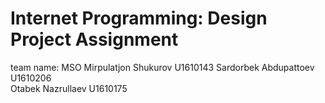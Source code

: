 # Internet Programming: Design Project Assignment

team name: MSO
Mirpulatjon Shukurov  U1610143 
Sardorbek Abdupattoev U1610206  
Otabek Nazrullaev     U1610175
